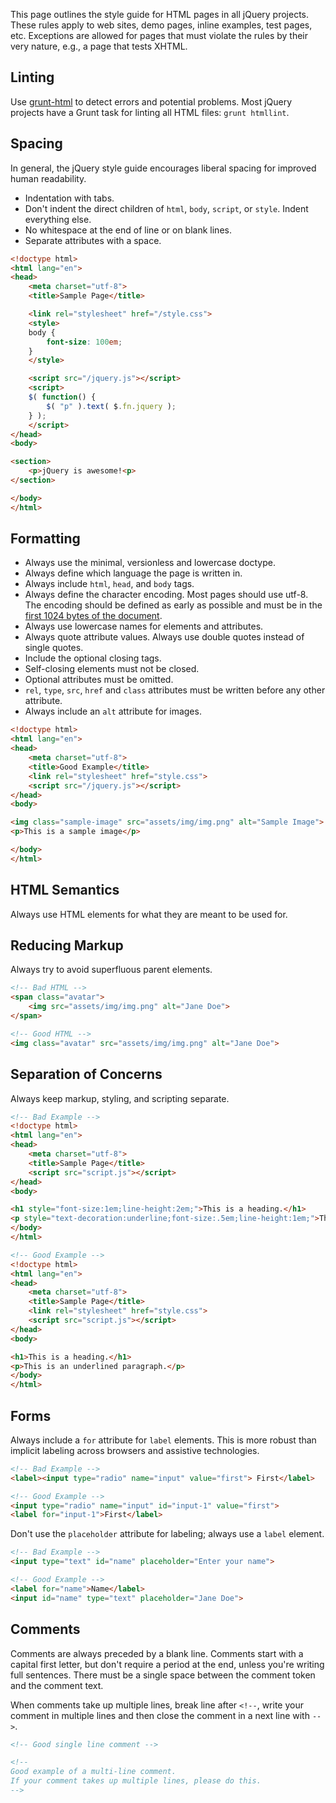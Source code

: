 <script>{
	"title": "HTML Style Guide",
	"toc": true
}</script>

This page outlines the style guide for HTML pages in all jQuery projects. These rules apply to web sites, demo pages, inline examples, test pages, etc. Exceptions are allowed for pages that must violate the rules by their very nature, e.g., a page that tests XHTML.

## Linting

Use [grunt-html](https://www.npmjs.com/package/grunt-html) to detect errors and potential problems. Most jQuery projects have a Grunt task for linting all HTML files: `grunt htmllint`.

## Spacing

In general, the jQuery style guide encourages liberal spacing for improved human readability.

- Indentation with tabs.
- Don't indent the direct children of `html`, `body`, `script`, or `style`. Indent everything else.
- No whitespace at the end of line or on blank lines.
- Separate attributes with a space.

```html
<!doctype html>
<html lang="en">
<head>
	<meta charset="utf-8">
	<title>Sample Page</title>

	<link rel="stylesheet" href="/style.css">
	<style>
	body {
		font-size: 100em;
	}
	</style>

	<script src="/jquery.js"></script>
	<script>
	$( function() {
		$( "p" ).text( $.fn.jquery );
	} );
	</script>
</head>
<body>

<section>
	<p>jQuery is awesome!<p>
</section>

</body>
</html>
```

## Formatting

 - Always use the minimal, versionless and lowercase doctype.
 - Always define which language the page is written in.
 - Always include `html`, `head`, and `body` tags.
 - Always define the character encoding. Most pages should use utf-8. The encoding should be defined as early as possible and must be in the [first 1024 bytes of the document](https://html.spec.whatwg.org/multipage/semantics.html#charset).
 - Always use lowercase names for elements and attributes.
 - Always quote attribute values. Always use double quotes instead of single quotes.
 - Include the optional closing tags.
 - Self-closing elements must not be closed.
 - Optional attributes must be omitted.
 - `rel`, `type`, `src`, `href` and `class` attributes must be written before any other attribute.
 - Always include an `alt` attribute for images.

```html
<!doctype html>
<html lang="en">
<head>
	<meta charset="utf-8">
	<title>Good Example</title>
	<link rel="stylesheet" href="style.css">
	<script src="/jquery.js"></script>
</head>
<body>

<img class="sample-image" src="assets/img/img.png" alt="Sample Image">
<p>This is a sample image</p>

</body>
</html>
```

## HTML Semantics

Always use HTML elements for what they are meant to be used for.

## Reducing Markup

Always try to avoid superfluous parent elements.

```html
<!-- Bad HTML -->
<span class="avatar">
	<img src="assets/img/img.png" alt="Jane Doe">
</span>

<!-- Good HTML -->
<img class="avatar" src="assets/img/img.png" alt="Jane Doe">
```

## Separation of Concerns

Always keep markup, styling, and scripting separate.

```html
<!-- Bad Example -->
<!doctype html>
<html lang="en">
<head>
	<meta charset="utf-8">
	<title>Sample Page</title>
	<script src="script.js"></script>
</head>
<body>

<h1 style="font-size:1em;line-height:2em;">This is a heading.</h1>
<p style="text-decoration:underline;font-size:.5em;line-height:1em;">This is an underlined paragraph.</p>
</body>
</html>

<!-- Good Example -->
<!doctype html>
<html lang="en">
<head>
	<meta charset="utf-8">
	<title>Sample Page</title>
	<link rel="stylesheet" href="style.css">
	<script src="script.js"></script>
</head>
<body>

<h1>This is a heading.</h1>
<p>This is an underlined paragraph.</p>
</body>
</html>
```

## Forms

Always include a `for` attribute for `label` elements. This is more robust than implicit labeling across browsers and assistive technologies.

```html
<!-- Bad Example -->
<label><input type="radio" name="input" value="first"> First</label>

<!-- Good Example -->
<input type="radio" name="input" id="input-1" value="first">
<label for="input-1">First</label>
```
Don't use the `placeholder` attribute for labeling; always use a `label` element.

```html
<!-- Bad Example -->
<input type="text" id="name" placeholder="Enter your name">

<!-- Good Example -->
<label for="name">Name</label>
<input id="name" type="text" placeholder="Jane Doe">
```

## Comments

Comments are always preceded by a blank line. Comments start with a capital first letter, but don't require a period at the end, unless you're writing full sentences. There must be a single space between the comment token and the comment text.

When comments take up multiple lines, break line after `<!--`, write your comment in multiple lines and then close the comment in a next line with `-->`.

```html
<!-- Good single line comment -->

<!--
Good example of a multi-line comment.
If your comment takes up multiple lines, please do this.
-->
```
